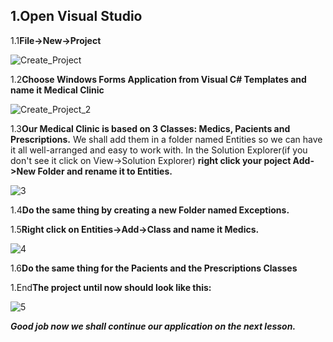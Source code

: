 ## 1.Open Visual Studio
 
 
  
  1.1**File->New->Project**

![Create_Project](https://cloud.githubusercontent.com/assets/29074075/26680258/64cf60be-46e1-11e7-9550-a2540efc5809.PNG)

  
  
  
  
  
  1.2**Choose Windows Forms Application from Visual C# Templates and name it Medical Clinic**
  
![Create_Project_2](https://cloud.githubusercontent.com/assets/29074075/26680739/334ccbec-46e3-11e7-9d84-cf8b453d8ecb.PNG)


  
  
  
  
  1.3**Our Medical Clinic is based on 3 Classes: Medics, Pacients and Prescriptions.** 
  We shall add them in a folder named Entities so we can have it all well-arranged and easy to work with.
  In the Solution Explorer(if you don't see it click on View->Solution Explorer) **right click your poject Add->New Folder and rename it to Entities.**
  
  ![3](https://cloud.githubusercontent.com/assets/29074075/26681494/00353020-46e6-11e7-861b-40cb98f392d9.PNG)
  
  
  
  
  
  
  1.4**Do the same thing by creating a new Folder named Exceptions.**
  
  1.5**Right click on Entities->Add->Class and name it Medics.**

![4](https://cloud.githubusercontent.com/assets/29074075/26681840/24b9d224-46e7-11e7-840d-dad167553222.PNG)


  
  
  
  
  1.6**Do the same thing for the Pacients and the Prescriptions Classes**
  
  
  
  
  1.End**The project until now should look like this:**
  
  ![5](https://cloud.githubusercontent.com/assets/29074075/26682110/fad8216c-46e7-11e7-82d4-d3abe6cce4cf.PNG)
  
  
  
  
***Good job now we shall continue our application on the next lesson.***
